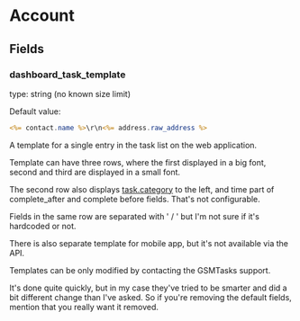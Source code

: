 # Account

## Fields

### dashboard_task_template

type: string (no known size limit)

Default value:
```jsp
<%= contact.name %>\r\n<%= address.raw_address %>
```

A template for a single entry in the task list on the web application.

Template can have three rows, where the first displayed in a big font,
second and third are displayed in a small font.

The second row also displays [task.category](./task.md#category) to the left, and time part of complete_after and complete before fields. That's not configurable.

Fields in the same row are separated with ' / ' but I'm not sure if it's hardcoded or not.

There is also separate template for mobile app, but it's not available via the API.

Templates can be only modified by contacting the GSMTasks support.

It's done quite quickly, but in my case they've tried to be smarter and did a bit different change than I've asked. So if you're removing the default fields, mention that you really want it removed.
